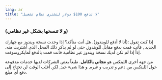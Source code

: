 ```yaml
---
lang: ar
title: "لا تدفع 100$ دولار لتشتري نظام تشغيل"
---
```


<h3>(و لا تنسخها بشكل غير نظامي)</h3>

إذا كنت تقول :(أنا لا أدفع للويندوز). هل أنت متأكد؟
إذا وجدت نسخة ويندوز مع جهازك الجديد , فأنت قمت بدفع مقابل للويندوز, حتى لو لم يذكر ذلك
المحل الذي أشتريت منه. إذاً إذا لم تكن لديك نسخة ويندوز غير نظامية فأنت قمت بالدفع لمايكروسوفت.

من جهة أخرى اللينكس هو <b>مجاني بالكامل</b>. 
طبعاً بعض الشركات لديها خدمات مدفوعة حول اللينكس من دعم و تدريب و غيره, و هذا شيء جيد, لكن أغلب الوقت لن تحتاج إلى دفع أي مبلغ.




